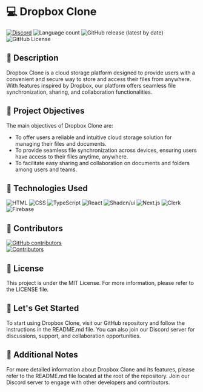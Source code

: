 # 💻 Dropbox Clone

[![Discord](https://img.shields.io/discord/1056947417842454678?label=DISCORD%20SERVER&logo=discord&style=for-the-badge)](https://discord.gg/FVaPTTs7MY)
![Language count](https://img.shields.io/github/languages/count/LitoHDD/Dropbox-Clone?label=%F0%9F%8C%8E%20LANGUAGES&style=for-the-badge)
![GitHub release (latest by date)](https://img.shields.io/github/v/release/LitoHDD/Dropbox-Clone?color=orange&label=%F0%9F%93%A2%20LAST%20VERSION&style=for-the-badge)
![GitHub License](https://img.shields.io/github/license/LitoHDD/Dropbox-Clone?style=for-the-badge)

## 📝 Description

Dropbox Clone is a cloud storage platform designed to provide users with a convenient and secure way to store and access their files from anywhere. With features inspired by Dropbox, our platform offers seamless file synchronization, sharing, and collaboration functionalities.

## 🎯 Project Objectives

The main objectives of Dropbox Clone are:

- To offer users a reliable and intuitive cloud storage solution for managing their files and documents.
- To provide seamless file synchronization across devices, ensuring users have access to their files anytime, anywhere.
- To facilitate easy sharing and collaboration on documents and folders among users and teams.

## 🔧 Technologies Used

![HTML](https://img.shields.io/badge/HTML-%23e34c26.svg?logo=html5&logoColor=white&style=for-the-badge)
![CSS](https://img.shields.io/badge/CSS-%23563d7c.svg?logo=css3&logoColor=white&style=for-the-badge)
![TypeScript](https://img.shields.io/badge/TypeScript-%233178c6.svg?logo=typescript&logoColor=white&style=for-the-badge)
![React](https://img.shields.io/badge/React-%2361DAFB.svg?logo=react&logoColor=white&style=for-the-badge)
![Shadcn/ui](https://img.shields.io/badge/shadcn%2Fui-white?style=for-the-badge&logo=shadcnui&logoColor=black)
![Next.js](https://img.shields.io/badge/Next.js-%23000000.svg?style=for-the-badge&logo=next.js&logoColor=white)
![Clerk](https://img.shields.io/badge/Clerk-%234B2D77.svg?logo=clerk&logoColor=white&style=for-the-badge)
![Firebase](https://img.shields.io/badge/Firebase-%23FFCA28.svg?style=for-the-badge&logo=firebase&logoColor=black)

## 🤝 Contributors

[![GitHub contributors](https://img.shields.io/github/contributors/LitoHDD/Dropbox-Clone?style=for-the-badge)](https://github.com/LitoHDD/Dropbox-Clone/graphs/contributors)  
[![Contributors](https://contrib.rocks/image?repo=LitoHDD/Dropbox-Clone&max=12)](https://github.com/LitoHDD/Dropbox-Clone/graphs/contributors)

## 📄 License

This project is under the MIT License. For more information, please refer to the LICENSE file.

## 🚀 Let's Get Started

To start using Dropbox Clone, visit our GitHub repository and follow the instructions in the README.md file. You can also join our Discord server for discussions, support, and collaboration opportunities.

## 📝 Additional Notes

For more detailed information about Dropbox Clone and its features, please refer to the README.md file located at the root of the repository. Join our Discord server to engage with other developers and contributors.
